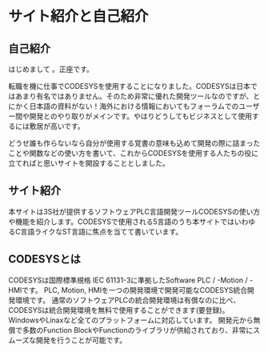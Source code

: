 # サイト紹介と自己紹介
## 自己紹介
はじめまして 。正座です。

転職を機に仕事でCODESYSを使用することになりました。CODESYSは日本ではあまり有名ではありません。そのため非常に優れた開発ツールなのですが、とにかく日本語の資料がない！海外における情報においてもフォーラムでのユーザー間や開発とのやり取りがメインです。やはりどうしてもビジネスとして使用するには敷居が高いです。

どうせ誰も作らないなら自分が使用する覚書の意味も込めて開発の際に詰まったことや関数などの使い方を書いて、これからCODESYSを使用する人たちの役に立てればと思いサイトを開設することとしました。

## サイト紹介
本サイトは3S社が提供するソフトウェアPLC言語開発ツールCODESYSの使い方や機能を紹介します。CODESYSで使用される5言語のうち本サイトではいわゆるC言語ライクなST言語に焦点を当てて書いています。

## CODESYSとは
CODESYSは国際標準規格 IEC 61131-3に準拠したSoftware PLC / -Motion / -HMIです。
PLC, Motion, HMIを一つの開発環境で開発可能なCODESYS統合開発環境です。
通常のソフトウェアPLCの統合開発環境は有償なのに比べ、CODESYSは統合開発環境を無料で使用することができます(要登録)。
WindowsやLinaxなど全てのプラットフォームに対応しています。
開発元から無償で多数のFunction BlockやFunctionのライブラリが供給されており、非常にスムーズな開発を行うことが可能です。
